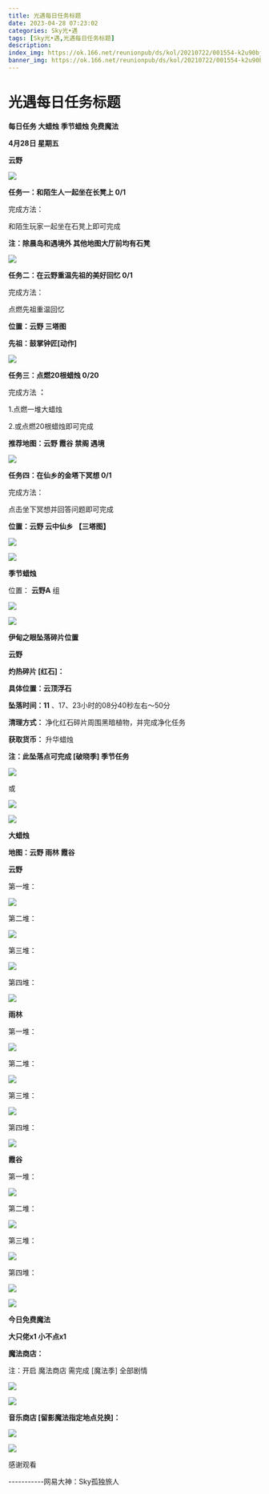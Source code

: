 ```yaml
---
title: 光遇每日任务标题
date: 2023-04-28 07:23:02
categories: Sky光•遇
tags: [Sky光•遇,光遇每日任务标题]
description: 
index_img: https://ok.166.net/reunionpub/ds/kol/20210722/001554-k2u90bj7ay.png?imageView&thumbnail=600x0&type=jpg
banner_img: https://ok.166.net/reunionpub/ds/kol/20210722/001554-k2u90bj7ay.png?imageView&thumbnail=600x0&type=jpg
---
```

# 光遇每日任务标题
**每日任务 大蜡烛 季节蜡烛 免费魔法**

 **4月28日 星期五**

 **云野**

![](https://img.166.net/reunionpub/ds/kol/20230428/001955-uhvbts6c8a.jpg)

 **任务一：和陌生人一起坐在长凳上 0/1**

完成方法：

和陌生玩家一起坐在石凳上即可完成

 **注：除晨岛和遇境外 其他地图大厅前均有石凳**

![](https://img.166.net/reunionpub/ds/kol/20230428/001023-dmjtq9gr6s.jpg)

 **任务二：在云野重温先祖的美好回忆 0/1**

完成方法：

点燃先祖重温回忆

 **位置：云野 三塔图**

 **先祖：鼓掌钟匠[动作]**

![](https://img.166.net/reunionpub/ds/kol/20230428/001058-5ptq8k4vuj.jpeg)

 **任务三：点燃20根蜡烛 0/20**

完成方法 **：**

1.点燃一堆大蜡烛

2.或点燃20根蜡烛即可完成

 **推荐地图：云野 霞谷 禁阁 遇境**

![](https://img.166.net/reunionpub/ds/kol/20230428/001214-ktsahwpr6b.jpg)

 **任务四：在仙乡的金塔下冥想 0/1**

完成方法：

点击坐下冥想并回答问题即可完成

 **位置：云野 云中仙乡  【三塔图】**

![](https://img.166.net/reunionpub/ds/kol/20230428/001230-udz9aisml5.jpg)

![](https://img.166.net/reunionpub/ds/kol/20221018/100256-wzutnocka0.png)

 **季节蜡烛**

位置： **云野A** 组

![](https://img.166.net/reunionpub/ds/kol/20230427/235634-4lksp63vef.png)

![](https://img.166.net/reunionpub/ds/kol/20221130/005912-5mvshq9nf3.png)

 **伊甸之眼坠落碎片位置**

 **云野**

 **灼热碎片 [红石]：**

 **具体位置：云顶浮石**

 **坠落时间：11** 、17、23小时的08分40秒左右～50分

 **清理方式：** 净化红石碎片周围黑暗植物，并完成净化任务

 **获取货币：** 升华蜡烛

 **注：此坠落点可完成  [破晓季] 季节任务**

![](https://img.166.net/reunionpub/ds/kol/20230428/003342-tksbq01yf3.jpeg)

或

![](https://img.166.net/reunionpub/ds/kol/20230428/003106-9csv0nk3be.jpeg)

![](https://img.166.net/reunionpub/ds/kol/20230313/005012-cdpy0kr1uq.png)

 **大蜡烛**

 **地图：云野 雨林 霞谷**

 **云野**

第一堆：

![](https://img.166.net/reunionpub/ds/kol/20230427/235717-lyu2m4bp8w.jpeg)

第二堆：

![](https://img.166.net/reunionpub/ds/kol/20230427/235728-b6hlmae21p.jpeg)

第三堆：

![](https://img.166.net/reunionpub/ds/kol/20230427/235735-y5og04c2sz.jpeg)

第四堆：

![](https://img.166.net/reunionpub/ds/kol/20230427/235742-uihetlksoz.jpeg)

 **雨林**

第一堆：

![](https://img.166.net/reunionpub/ds/kol/20230428/000130-esc1h02rvm.jpeg)

第二堆：

![](https://img.166.net/reunionpub/ds/kol/20230428/000138-zuqs79d8if.jpeg)

第三堆：

![](https://img.166.net/reunionpub/ds/kol/20230428/000147-v2kifj6hw7.jpeg)

第四堆：

![](https://img.166.net/reunionpub/ds/kol/20230428/000152-27ynav0pkj.jpeg)

 **霞谷**

第一堆：

![](https://img.166.net/reunionpub/ds/kol/20230428/000236-5qo9dpnj7g.jpeg)

第二堆：

![](https://img.166.net/reunionpub/ds/kol/20230428/000243-305jpgkmfs.jpeg)

第三堆：

![](https://img.166.net/reunionpub/ds/kol/20230428/000250-vsn1ek8ij9.jpeg)

第四堆：

![](https://img.166.net/reunionpub/ds/kol/20230428/000258-r84jseskub.jpeg)

![](https://img.166.net/reunionpub/ds/kol/20221018/100256-wzutnocka0.png)

 **今日免费魔法**

 **大只佬x1 小不点x1**

 **魔法商店：**

注：开启 魔法商店 需完成 [魔法季] 全部剧情

![](https://img.166.net/reunionpub/ds/kol/20221018/100559-oibznvdtus.png)

![](https://img.166.net/reunionpub/ds/kol/20230428/000409-5itngo6283.jpeg)

 **音乐商店 [留影魔法指定地点兑换]：**

![](https://img.166.net/reunionpub/ds/kol/20230423/235646-rs8ob3knfd.jpeg)

 **![](https://img.166.net/reunionpub/ds/kol/20221018/100256-wzutnocka0.png)**

感谢观看

\-----------网易大神：Sky孤独旅人

